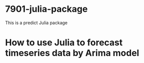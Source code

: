 # 7901-julia-package
This is a predict Julia package

# How to use Julia to forecast timeseries data by Arima model